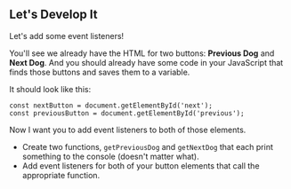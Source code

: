 ## Let's Develop It

Let's add some event listeners!

You'll see we already have the HTML for two buttons: **Previous Dog** and **Next Dog**. And you should already have some code in your JavaScript that finds those buttons and saves them to a variable.

It should look like this:

```
const nextButton = document.getElementById('next');
const previousButton = document.getElementById('previous');
```

Now I want you to add event listeners to both of those elements.
- Create two functions, `getPreviousDog` and `getNextDog` that each print something to the console (doesn't matter what).
- Add event listeners for both of your button elements that call the appropriate function.